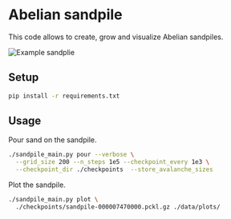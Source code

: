 Abelian sandpile
================

This code allows to create, grow and visualize Abelian sandpiles.

![Example sandplie](https://www.pawelmandera.com/assets/sandpile/sandpile-000009995000.png)

Setup
-----

```bash
pip install -r requirements.txt
```

Usage
-----

Pour sand on the sandpile.

```bash
./sandpile_main.py pour --verbose \
  --grid_size 200 --n_steps 1e5 --checkpoint_every 1e3 \
  --checkpoint_dir ./checkpoints  --store_avalanche_sizes
```
Plot the sandpile.

```bash
./sandpile_main.py plot \
  ./checkpoints/sandpile-000007470000.pckl.gz ./data/plots/ 
```
